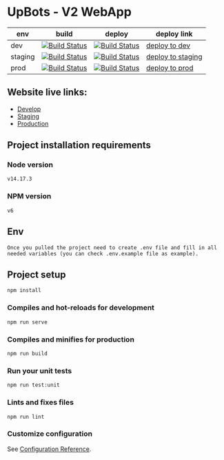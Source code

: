 # UpBots - V2 WebApp

| env | build | deploy | deploy link |
|-----|-------|--------|--------|
| dev |   [![Build Status](https://drone.infra.upbots.com/api/badges/upbots/front/status.svg?ref=refs/heads/develop)](https://drone.infra.upbots.com/upbots/front)    |    [![Build Status](https://drone.infra.upbots.com/api/badges/upbots/front/status.svg?ref=refs/heads/release/dev)](https://drone.infra.upbots.com/upbots/front)    | [deploy to dev](https://github.com/upbots/front/compare/release%2Fdev...upbots:develop?expand=1&title=deploy%20to%20dev&body=describe%20your%20changes) |
| staging |    [![Build Status](https://drone.infra.upbots.com/api/badges/upbots/front/status.svg?ref=refs/heads/staging)](https://drone.infra.upbots.com/upbots/front)   |    [![Build Status](https://drone.infra.upbots.com/api/badges/upbots/front/status.svg?ref=refs/heads/release/staging)](https://drone.infra.upbots.com/upbots/front) |[deploy to staging](https://github.com/upbots/front/compare/release%2Fstaging...upbots:staging?expand=1&title=deploy%20to%20staging&body=describe%20your%20changes) |
| prod |   [![Build Status](https://drone.infra.upbots.com/api/badges/upbots/front/status.svg?ref=refs/heads/master)](https://drone.infra.upbots.com/upbots/front)  |    [![Build Status](https://drone.infra.upbots.com/api/badges/upbots/front/status.svg?ref=refs/heads/release/prod)](https://drone.infra.upbots.com/upbots/front)  |[deploy to prod](https://github.com/upbots/front/compare/release%2Fprod...upbots:master?expand=1&title=deploy%20to%20prod&body=describe%20your%20changes) |

## Website live links:
- [Develop](https://next.develop.upbots.com/)
- [Staging](https://staging.next.upbots.com/)
- [Production](https://next.upbots.com/)

## Project installation requirements

### Node version
```
v14.17.3
```

### NPM version
```
v6
```

## Env
```
Once you pulled the project need to create .env file and fill in all needed variables (you can check .env.example file as example).
```

## Project setup
```
npm install
```

### Compiles and hot-reloads for development
```
npm run serve
```

### Compiles and minifies for production
```
npm run build
```

### Run your unit tests
```
npm run test:unit
```

### Lints and fixes files
```
npm run lint
```

### Customize configuration
See [Configuration Reference](https://cli.vuejs.org/config/).
